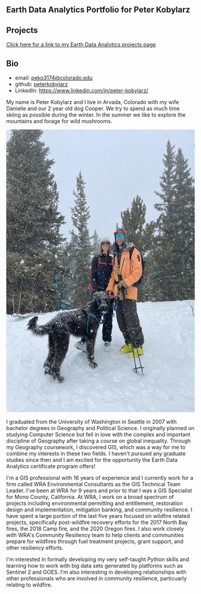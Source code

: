 ## Earth Data Analytics Portfolio for Peter Kobylarz

## Projects
[Click here for a link to my Earth Data Analytics projects page](https://peterkobylarz.github.io//projects/projects.md)

## Bio
- email: <peko3174@colorado.edu>
- github: [peterkobylarz](https://github.com/peterkobylarz)
- LinkedIn: <https://www.linkedin.com/in/peter-kobylarz/>

My name is Peter Kobylarz and I live in Arvada, Colorado with my wife Danielle and our 2 year old dog Cooper. We try to spend as much time skiing as possible during the winter. In the summer we like to explore the mountains and forage for wild mushrooms.

 <img src="/images/PDC.png" width="567" height="756">

I graduated from the University of Washington in Seattle in 2007 with bachelor degrees in Geography and Political Science. I originally planned on studying Computer Science but fell in love with the complex and important discipline of Geography after taking a course on global inequality. Through my Geography coursework, I discovered GIS, which was a way for me to combine my interests in these two fields. I haven't pursued any graduate studies since then and I am excited for the opportunity the Earth Data Analytics certificate program offers!

I'm a GIS professional with 16 years of experience and I currently work for a firm called WRA Environmental Consultants as the GIS Technical Team Leader. I've been at WRA for 9 years and prior to that I was a GIS Specialist for Mono County, California. At WRA, I work on a broad spectrum of projects including environmental permitting and entitlement, restoration design and implementation, mitigation banking, and community resilience. I have spent a large portion of the last five years focused on wildfire related projects, specifically post-wildfire recovery efforts for the 2017 North Bay fires, the 2018 Camp fire, and the 2020 Oregon fires. I also work closely with WRA's Community Resiliency team to help clients and communities prepare for wildfires through fuel treatment projects, grant support, and other resiliency efforts.

I'm interested in formally developing my very self-taught Python skills and learning how to work with big data sets generated by platforms such as Sentinel 2 and GOES. I'm also interesting in developing relationships with other professionals who are involved in community resilience, particuarly relating to wildfire.
